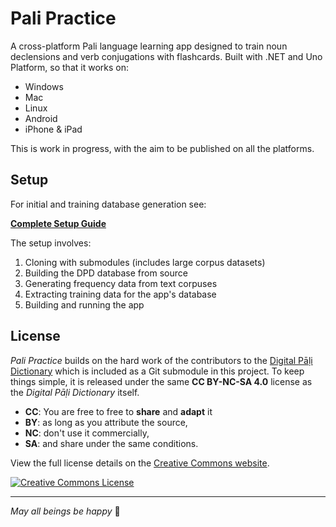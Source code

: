 # Pali Practice

A cross-platform Pali language learning app designed to train noun declensions and verb conjugations with flashcards. Built with .NET and Uno Platform, so that it works on:

- Windows
- Mac
- Linux
- Android
- iPhone & iPad

This is work in progress, with the aim to be published on all the platforms.

## Setup

For initial and training database generation see:

**[Complete Setup Guide](scripts/SETUP.md)**

The setup involves:
1. Cloning with submodules (includes large corpus datasets)
2. Building the DPD database from source
3. Generating frequency data from text corpuses
4. Extracting training data for the app's database
5. Building and running the app

## License

*Pali Practice* builds on the hard work of the contributors to the [Digital Pāḷi Dictionary](https://digitalpalidictionary.github.io) which is included as a Git submodule in this project. To keep things simple, it is released under the same **CC BY-NC-SA 4.0** license as the *Digital Pāḷi Dictionary* itself.

- __CC__: You are free to free to __share__ and __adapt__ it
- __BY__: as long as you attribute the source,
- __NC__: don't use it commercially,
- __SA__: and share under the same conditions.

View the full license details on the [Creative Commons website](http://creativecommons.org/licenses/by-nc-sa/4.0/).

<a rel="license" href="http://creativecommons.org/licenses/by-nc-sa/4.0/" target="_blank"><img alt="Creative Commons License" style="border-width:0" src="https://i.creativecommons.org/l/by-nc-sa/4.0/88x31.png" /></a><br/>

---

*May all beings be happy* 🙏
